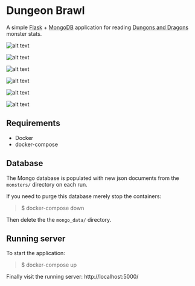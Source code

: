 # **Dungeon Brawl**

A simple [Flask](http://flask.pocoo.org/) + [MongoDB](https://www.mongodb.com/)
application for reading [Dungons and Dragons](http://dnd.wizards.com/) monster
stats.

![alt text](https://i.imgur.com/okOcJt2.png")

![alt text](https://i.imgur.com/zSuhuEH.png")

![alt text](https://i.imgur.com/FebQTeT.png")

![alt text](https://i.imgur.com/FqbUePF.png")

![alt text](https://i.imgur.com/lr0VR14.png")

![alt text](https://i.imgur.com/l0WW1Pc.png")

## Requirements

 * Docker
 * docker-compose

## Database

The Mongo database is populated with new json documents
from the `monsters/` directory on each run.

If you need to purge this database merely stop the containers:

> $ docker-compose down

Then delete the the `mongo_data/` directory.

## Running server

To start the application:

> $ docker-compose up

Finally visit the running server: http://localhost:5000/
